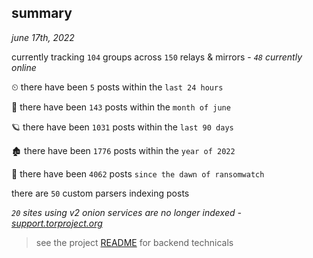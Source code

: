 
## summary
_june 17th, 2022_

currently tracking `104` groups across `150` relays & mirrors - _`48` currently online_

⏲ there have been `5` posts within the `last 24 hours`

🦈 there have been `143` posts within the `month of june`

🪐 there have been `1031` posts within the `last 90 days`

🏚 there have been `1776` posts within the `year of 2022`

🦕 there have been `4062` posts `since the dawn of ransomwatch`

there are `50` custom parsers indexing posts

_`20` sites using v2 onion services are no longer indexed - [support.torproject.org](https://support.torproject.org/onionservices/v2-deprecation/)_

> see the project [README](https://github.com/joshhighet/ransomwatch#ransomwatch--) for backend technicals

